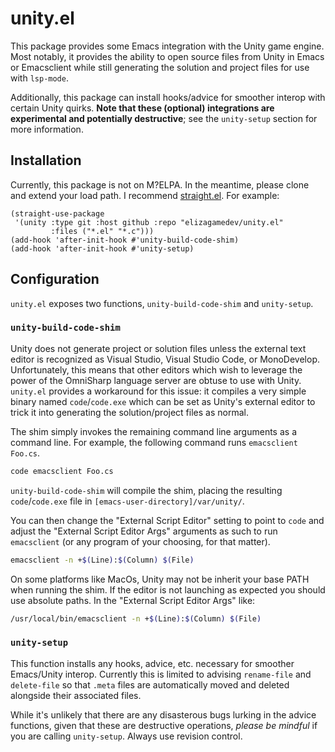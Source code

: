 # unity.el

This package provides some Emacs integration with the Unity game engine. Most
notably, it provides the ability to open source files from Unity in Emacs or
Emacsclient while still generating the solution and project files for use with
`lsp-mode`.

Additionally, this package can install hooks/advice for smoother interop with
certain Unity quirks. **Note that these (optional) integrations are experimental
and potentially destructive**; see the `unity-setup` section for more
information.

## Installation

Currently, this package is not on M?ELPA. In the meantime, please clone and
extend your load path. I recommend
[straight.el](https://github.com/raxod502/straight.el). For example:

```elisp
(straight-use-package
 '(unity :type git :host github :repo "elizagamedev/unity.el"
         :files ("*.el" "*.c")))
(add-hook 'after-init-hook #'unity-build-code-shim)
(add-hook 'after-init-hook #'unity-setup)
```

## Configuration

`unity.el` exposes two functions, `unity-build-code-shim` and `unity-setup`.

### `unity-build-code-shim`

Unity does not generate project or solution files unless the external text
editor is recognized as Visual Studio, Visual Studio Code, or MonoDevelop.
Unfortunately, this means that other editors which wish to leverage the power of
the OmniSharp language server are obtuse to use with Unity. `unity.el` provides
a workaround for this issue: it compiles a very simple binary named
`code`/`code.exe` which can be set as Unity's external editor to trick it into
generating the solution/project files as normal.

The shim simply invokes the remaining command line arguments as a command line.
For example, the following command runs `emacsclient Foo.cs`.

```sh
code emacsclient Foo.cs
```

`unity-build-code-shim` will compile the shim, placing the resulting
`code`/`code.exe` file in `[emacs-user-directory]/var/unity/`.

You can then change the "External Script Editor" setting to point to `code` and
adjust the "External Script Editor Args" arguments as such to run `emacsclient`
(or any program of your choosing, for that matter).

```sh
emacsclient -n +$(Line):$(Column) $(File)
```

On some platforms like MacOs, Unity may not be inherit your base PATH when running the shim. If the editor is not launching as expected you should use absolute paths. In the "External Script Editor Args" like:

```sh
/usr/local/bin/emacsclient -n +$(Line):$(Column) $(File)
```

### `unity-setup`

This function installs any hooks, advice, etc. necessary for smoother
Emacs/Unity interop. Currently this is limited to advising `rename-file` and
`delete-file` so that `.meta` files are automatically moved and deleted
alongside their associated files.

While it's unlikely that there are any disasterous bugs lurking in the advice
functions, given that these are destructive operations, *please be mindful* if
you are calling `unity-setup`. Always use revision control.
